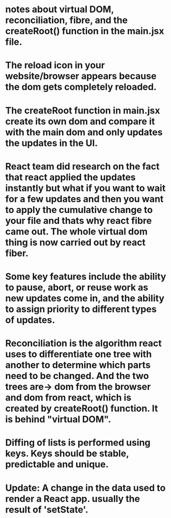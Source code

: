 # notes about virtual DOM, reconciliation, fibre, and the createRoot() function in the main.jsx file.

# The reload icon in your website/browser appears because the dom gets completely reloaded.

# The createRoot function in main.jsx create its own dom and compare it with the main dom and only updates the updates in the UI.

# React team did research on the fact that react applied the updates instantly but what if you want to wait for a few updates and then you want to apply the cumulative change to your file and thats why react fibre came out. The whole virtual dom thing is now carried out by react fiber.

# Some key features include the ability to pause, abort, or reuse work as new updates come in, and the ability to assign priority to different types of updates. 

# Reconciliation is the algorithm react uses to differentiate one tree with another to determine which parts need to be changed. And the two trees are-> dom from the browser and dom from react, which is created by createRoot() function. It is behind "virtual DOM".
# Diffing of lists is performed using keys. Keys should be stable, predictable and unique.

# Update: A change in the data used to render a React app. usually the result of 'setState'.